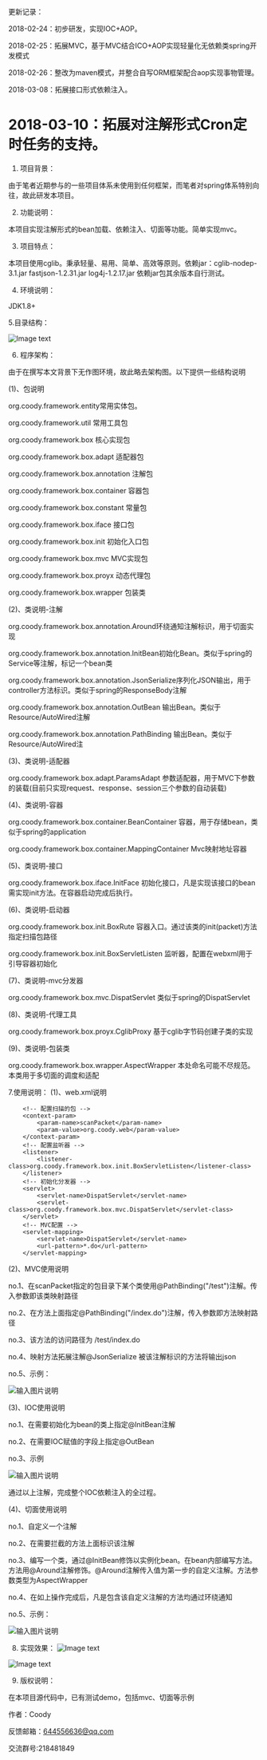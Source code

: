 
更新记录：

2018-02-24：初步研发，实现IOC+AOP。

2018-02-25：拓展MVC，基于MVC结合ICO+AOP实现轻量化无依赖类spring开发模式

2018-02-26：整改为maven模式，并整合自写ORM框架配合aop实现事物管理。

2018-03-08：拓展接口形式依赖注入。

2018-03-10：拓展对注解形式Cron定时任务的支持。
=======================================================

1. 项目背景：

由于笔者近期参与的一些项目体系未使用到任何框架，而笔者对spring体系特别向往，故此研发本项目。

2. 功能说明：

本项目实现注解形式的bean加载、依赖注入、切面等功能。简单实现mvc。

3. 项目特点：

本项目使用cglib。秉承轻量、易用、简单、高效等原则。依赖jar：cglib-nodep-3.1.jar fastjson-1.2.31.jar log4j-1.2.17.jar  依赖jar包其余版本自行测试。

4. 环境说明：

JDK1.8+

5.目录结构： 

![Image text](https://static.oschina.net/uploads/space/2018/0225/215135_sePy_3094707.png)

6. 程序架构：

由于在撰写本文背景下无作图环境，故此略去架构图。以下提供一些结构说明

(1)、包说明

org.coody.framework.entity常用实体包。

org.coody.framework.util  常用工具包

org.coody.framework.box  核心实现包

org.coody.framework.box.adapt 适配器包

org.coody.framework.box.annotation 注解包

org.coody.framework.box.container 容器包

org.coody.framework.box.constant 常量包

org.coody.framework.box.iface 接口包

org.coody.framework.box.init 初始化入口包

org.coody.framework.box.mvc MVC实现包

org.coody.framework.box.proyx 动态代理包

org.coody.framework.box.wrapper 包装类

(2)、类说明-注解

org.coody.framework.box.annotation.Around环绕通知注解标识，用于切面实现

org.coody.framework.box.annotation.InitBean初始化Bean。类似于spring的Service等注解，标记一个bean类

org.coody.framework.box.annotation.JsonSerialize序列化JSON输出，用于controller方法标识。类似于spring的ResponseBody注解

org.coody.framework.box.annotation.OutBean 输出Bean。类似于Resource/AutoWired注解

org.coody.framework.box.annotation.PathBinding 输出Bean。类似于Resource/AutoWired注

(3)、类说明-适配器

org.coody.framework.box.adapt.ParamsAdapt  参数适配器，用于MVC下参数的装载(目前只实现request、response、session三个参数的自动装载)

(4)、类说明-容器

org.coody.framework.box.container.BeanContainer 容器，用于存储bean，类似于spring的application

org.coody.framework.box.container.MappingContainer  Mvc映射地址容器

(5)、类说明-接口

org.coody.framework.box.iface.InitFace 初始化接口，凡是实现该接口的bean需实现init方法。在容器启动完成后执行。

(6)、类说明-启动器

org.coody.framework.box.init.BoxRute 容器入口。通过该类的init(packet)方法指定扫描包路径

org.coody.framework.box.init.BoxServletListen 监听器，配置在webxml用于引导容器初始化

(7)、类说明-mvc分发器

org.coody.framework.box.mvc.DispatServlet 类似于spring的DispatServlet

(8)、类说明-代理工具

org.coody.framework.box.proyx.CglibProxy 基于cglib字节码创建子类的实现

(9)、类说明-包装类

org.coody.framework.box.wrapper.AspectWrapper 本处命名可能不尽规范。本类用于多切面的调度和适配  

7.使用说明：
(1)、web.xml说明


```
	<!-- 配置扫描的包 -->
	<context-param>
		<param-name>scanPacket</param-name>
		<param-value>org.coody.web</param-value>
	</context-param>
	<!-- 配置监听器 -->
	<listener>
		<listener-class>org.coody.framework.box.init.BoxServletListen</listener-class>
	</listener>
	<!-- 初始化分发器 -->
	<servlet>
		<servlet-name>DispatServlet</servlet-name>
		<servlet-class>org.coody.framework.box.mvc.DispatServlet</servlet-class>
	</servlet>
	<!-- MVC配置 -->
	<servlet-mapping>
		<servlet-name>DispatServlet</servlet-name>
		<url-pattern>*.do</url-pattern>
	</servlet-mapping>
```






(2)、MVC使用说明

no.1、在scanPacket指定的包目录下某个类使用@PathBinding("/test")注解。传入参数即该类映射路径

no.2、在方法上面指定@PathBinding("/index.do")注解，传入参数即方法映射路径

no.3、该方法的访问路径为 /test/index.do

no.4、映射方法拓展注解@JsonSerialize 被该注解标识的方法将输出json

no.5、示例：


![输入图片说明](https://gitee.com/uploads/images/2018/0228/085812_e2836fe6_1200611.jpeg "mvc.jpg")


(3)、IOC使用说明

no.1、在需要初始化为bean的类上指定@InitBean注解

no.2、在需要IOC赋值的字段上指定@OutBean

no.3、示例


![输入图片说明](https://gitee.com/uploads/images/2018/0228/085831_4605c756_1200611.jpeg "ioc1.jpg")


通过以上注解，完成整个IOC依赖注入的全过程。


(4)、切面使用说明

no.1、自定义一个注解

no.2、在需要拦截的方法上面标识该注解

no.3、编写一个类，通过@InitBean修饰以实例化bean。在bean内部编写方法。方法用@Around注解修饰。@Around注解传入值为第一步的自定义注解。方法参数类型为AspectWrapper

no.4、在如上操作完成后，凡是包含该自定义注解的方法均通过环绕通知

no.5、示例：


![输入图片说明](https://gitee.com/uploads/images/2018/0228/085901_39327602_1200611.png "aspect.png")






8. 实现效果：
![Image text](https://static.oschina.net/uploads/space/2018/0225/215613_79vh_3094707.png)

![Image text](https://static.oschina.net/uploads/space/2018/0225/215847_nlKD_3094707.png)




9. 版权说明：

在本项目源代码中，已有测试demo，包括mvc、切面等示例

作者：Coody

反馈邮箱：644556636@qq.com

交流群号:218481849
